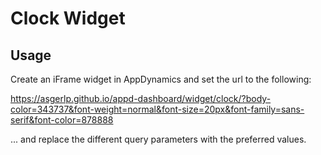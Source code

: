# Clock Widget

## Usage

Create an iFrame widget in AppDynamics and set the url to the following:

https://asgerlp.github.io/appd-dashboard/widget/clock/?body-color=343737&font-weight=normal&font-size=20px&font-family=sans-serif&font-color=878888

... and replace the different query parameters with the preferred values.
